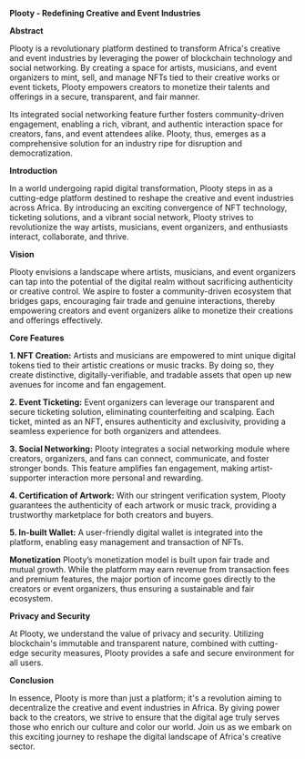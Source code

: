**Plooty - Redefining Creative and Event Industries**

**Abstract**

Plooty is a revolutionary platform destined to transform Africa's creative and event industries by leveraging the power of blockchain technology and social networking. 
By creating a space for artists, musicians, and event organizers to mint, sell, and manage NFTs tied to their creative works or event tickets, Plooty empowers creators to monetize their talents 
and offerings in a secure, transparent, and fair manner.

Its integrated social networking feature further fosters community-driven engagement, enabling a rich, vibrant, and authentic interaction space for creators, fans, and event attendees alike. 
Plooty, thus, emerges as a comprehensive solution for an industry ripe for disruption and democratization.


**Introduction**

In a world undergoing rapid digital transformation, Plooty steps in as a cutting-edge platform destined to reshape the creative and event industries across Africa. 
By introducing an exciting convergence of NFT technology, ticketing solutions, and a vibrant social network, Plooty strives to revolutionize the way artists, musicians, event organizers,
and enthusiasts interact, collaborate, and thrive.

**Vision**

Plooty envisions a landscape where artists, musicians, and event organizers can tap into the potential of the digital realm without sacrificing authenticity or creative control. 
We aspire to foster a community-driven ecosystem that bridges gaps, encouraging fair trade and genuine interactions, thereby empowering creators and event organizers alike to monetize their creations and 
offerings effectively.

**Core Features**

**1. NFT Creation:** 
Artists and musicians are empowered to mint unique digital tokens tied to their artistic creations or music tracks. By doing so, they create distinctive, digitally-verifiable, and tradable assets that open up new avenues for income and fan engagement.

**2. Event Ticketing:** 
Event organizers can leverage our transparent and secure ticketing solution, eliminating counterfeiting and scalping. Each ticket, minted as an NFT, ensures authenticity and exclusivity, providing a seamless experience for both organizers and attendees.

**3. Social Networking:** 
Plooty integrates a social networking module where creators, organizers, and fans can connect, communicate, and foster stronger bonds. 
This feature amplifies fan engagement, making artist-supporter interaction more personal and rewarding.

**4. Certification of Artwork:** With our stringent verification system, Plooty guarantees the authenticity of each artwork or music track, providing a trustworthy marketplace for both creators and buyers. 

**5. In-built Wallet:** A user-friendly digital wallet is integrated into the platform, enabling easy management and transaction of NFTs.

**Monetization**
Plooty’s monetization model is built upon fair trade and mutual growth. While the platform may earn revenue from transaction fees and premium features, the major portion of income goes directly to the creators or event organizers, thus ensuring a sustainable and fair ecosystem.

**Privacy and Security**

At Plooty, we understand the value of privacy and security. Utilizing blockchain's immutable and transparent nature, combined with cutting-edge security measures, Plooty provides a safe and secure environment for all users.

**Conclusion**

In essence, Plooty is more than just a platform; it's a revolution aiming to decentralize the creative and event industries in Africa. 
By giving power back to the creators, we strive to ensure that the digital age truly serves those who enrich our culture and color our world. 
Join us as we embark on this exciting journey to reshape the digital landscape of Africa's creative sector.
